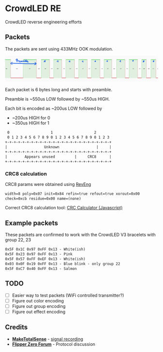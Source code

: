 # CrowdLED RE

CrowdLED reverse engineering efforts

## Packets

The packets are sent using 433MHz OOK modulation.

![RAW Signal](_img/raw_signal.png)

Each packet is 6 bytes long and starts with preamble.

Preamble is ~550us LOW followed by ~550us HIGH.

Each bit is encoded as ~200us LOW followed by

- ~200us HIGH for 0
- ~350us HIGH for 1

```
 0                   1                   2
 0 1 2 3 4 5 6 7 8 9 0 1 2 3 4 5 6 7 8 9 0 1 2 3
+-+-+-+-+-+-+-+-+-+-+-+-+-+-+-+-+-+-+-+-+-+-+-+-+
|                 Unknown                 |     |
+-+-+-+-+-+-+-+-+-+-+-+-+-+-+-+-+-+-+-+-+-+-+-+-+
|        Appears unused         |     CRC8      |
+-+-+-+-+-+-+-+-+-+-+-+-+-+-+-+-+-+-+-+-+-+-+-+-+
```

### CRC8 calculation

CRC8 params were obtained using [RevEng](https://reveng.sourceforge.io/)

```
width=8 poly=0x07 init=0x84 refin=true refout=true xorout=0x00 check=0xcb residue=0x00 name=(none)
```

Correct CRC8 calculation tool: [CRC Calculator (Javascript)](https://www.sunshine2k.de/coding/javascript/crc/crc_js.html)

## Example packets

These packets are confirmed to work with the CrowdLED V3 bracelets with group 22, 23

```
0x5F 0x1C 0x97 0xFF 0x13 - White(ish)
0x5F 0x23 0x97 0xFF 0x13 - Pink
0x5F 0x57 0xFF 0xEF 0x13 - White(ish)
0x03 0x0F 0x19 0xFF 0x13 - Blue blink - only group 22
0x5F 0xC7 0x40 0xFF 0x13 - Salmon
```

## TODO

- [ ] Easier way to test packets (WiFi controlled transmitter?)
- [ ] Figure out color encoding
- [ ] Figure out group encoding
- [ ] Figure out effect encoding

## Credits

- [**MakeTotalSense**](https://github.com/MakeTotalSense/) - [signal recording](https://github.com/MakeTotalSense/Flipper-Concert-bracelets)
- [**Flipper Zero Forum**](https://forum.flipper.net/t/new-device-protocol-crowd-led-and-dmx/6571) - Protocol discussion
